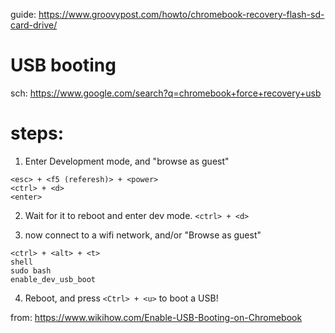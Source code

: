 guide: https://www.groovypost.com/howto/chromebook-recovery-flash-sd-card-drive/

# USB booting
sch: https://www.google.com/search?q=chromebook+force+recovery+usb

# steps:
1. Enter Development mode, and "browse as guest"
```
<esc> + <f5 (referesh)> + <power>
<ctrl> + <d>
<enter>
```

2. Wait for it to reboot and enter dev mode.
`<ctrl> + <d>`

3. now connect to a wifi network, and/or "Browse as guest"
```
<ctrl> + <alt> + <t>
shell
sudo bash
enable_dev_usb_boot
```

4. Reboot, and press `<Ctrl> + <u>` to boot a USB!

from: https://www.wikihow.com/Enable-USB-Booting-on-Chromebook

